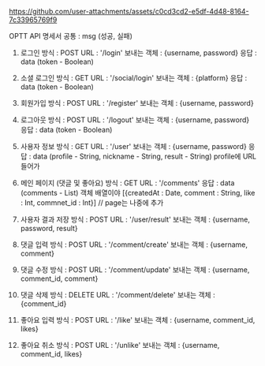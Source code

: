 

https://github.com/user-attachments/assets/c0cd3cd2-e5df-4d48-8164-7c33965769f9



OPTT API 명세서
공통 : msg (성공, 실패)

1. 로그인
   방식 : POST
   URL : '/login'
   보내는 객체 : {username, password}
   응답 : data (token - Boolean)

1. 소셜 로그인
   방식 : GET
   URL : '/social/login'
   보내는 객체 : {platform}
   응답 : data (token - Boolean)

1. 회원가입
   방식 : POST
   URL : '/register'
   보내는 객체 : {username, password}

1. 로그아웃
   방식 : POST
   URL : '/logout'
   보내는 객체 : {username, password}
   응답 : data (token - Boolean)

1. 사용자 정보
   방식 : GET
   URL : '/user'
   보내는 객체 : {username, password}
   응답 : data (profile - String, nickname - String, result - String)
   profile에 URL 들어가

1. 메인 페이지 (댓글 및 좋아요)
   방식 : GET
   URL : '/comments'
   응답 : data (comments - List)
   객체 배열이야 [{createdAt : Date, comment : String, like : Int, commnet_id : Int}]
   // page는 나중에 추가

1. 사용자 결과 저장
   방식 : POST
   URL : '/user/result'
   보내는 객체 : {username, password, result}

1. 댓글 입력
   방식 : POST
   URL : '/comment/create'
   보내는 객체 : {username, comment}
   <!-- 응답 : data () -->

1. 댓글 수정
   방식 : POST
   URL : '/comment/update'
   보내는 객체 : {username, comment_id, comment}
   <!-- 응답 : data (token - Boolean) -->

1. 댓글 삭제
   방식 : DELETE
   URL : '/comment/delete'
   보내는 객체 : {comment_id}
   <!-- 응답 : data (token - Boolean) -->

1. 좋아요 입력
   방식 : POST
   URL : '/like'
   보내는 객체 : {username, comment_id, likes}
   <!-- 응답 : data (token - Boolean) -->

1. 좋아요 취소
   방식 : POST
   URL : '/unlike'
   보내는 객체 : {username, comment_id, likes}
   <!-- 응답 : data (token - Boolean) -->
